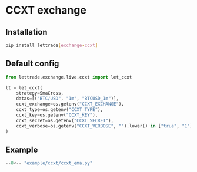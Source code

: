 # CCXT exchange

## Installation

```bash
pip install lettrade[exchange-ccxt]
```

## Default config

```python
from lettrade.exchange.live.ccxt import let_ccxt

lt = let_ccxt(
    strategy=SmaCross,
    datas=[("BTC/USD", "1m", "BTCUSD_1m")],
    ccxt_exchange=os.getenv("CCXT_EXCHANGE"),
    ccxt_type=os.getenv("CCXT_TYPE"),
    ccxt_key=os.getenv("CCXT_KEY"),
    ccxt_secret=os.getenv("CCXT_SECRET"),
    ccxt_verbose=os.getenv("CCXT_VERBOSE", "").lower() in ["true", "1"],
)
```

## Example

```python
--8<-- "example/ccxt/ccxt_ema.py"
```
